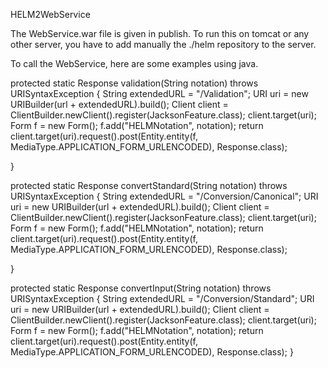 HELM2WebService

The WebService.war file is given in publish. 
To run this on tomcat or any other server, you have to add manually the ./helm repository to the server.

To call the WebService, here are some examples using java.


 protected static Response validation(String notation) throws URISyntaxException {
    String extendedURL = "/Validation";
    URI uri = new URIBuilder(url + extendedURL).build();
    Client client = ClientBuilder.newClient().register(JacksonFeature.class);
    client.target(uri);
    Form f = new Form();
    f.add("HELMNotation", notation);
    return client.target(uri).request().post(Entity.entity(f, MediaType.APPLICATION_FORM_URLENCODED), Response.class);

  }

  protected static Response convertStandard(String notation) throws URISyntaxException {
    String extendedURL = "/Conversion/Canonical";
    URI uri = new URIBuilder(url + extendedURL).build();
    Client client = ClientBuilder.newClient().register(JacksonFeature.class);
    client.target(uri);
    Form f = new Form();
    f.add("HELMNotation", notation);
    return client.target(uri).request().post(Entity.entity(f, MediaType.APPLICATION_FORM_URLENCODED), Response.class);

  }

  protected static Response convertInput(String notation) throws URISyntaxException {
    String extendedURL = "/Conversion/Standard";
    URI uri = new URIBuilder(url + extendedURL).build();
    Client client = ClientBuilder.newClient().register(JacksonFeature.class);
    client.target(uri);
    Form f = new Form();
    f.add("HELMNotation", notation);
    return client.target(uri).request().post(Entity.entity(f, MediaType.APPLICATION_FORM_URLENCODED), Response.class);
  }